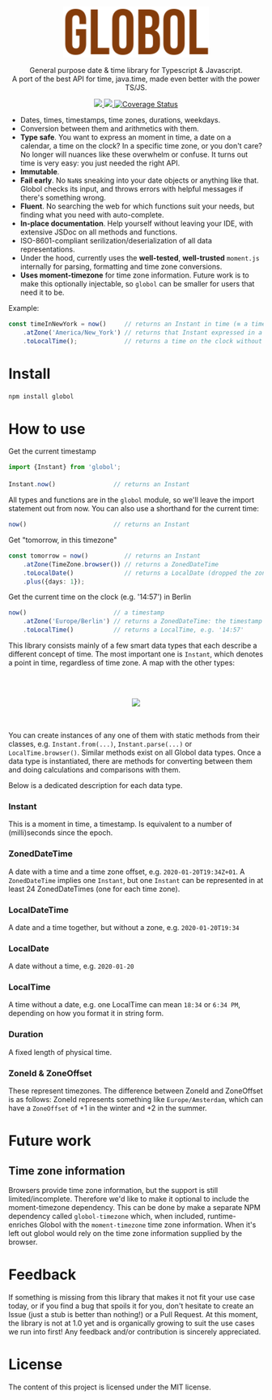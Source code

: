 <p align="center">
<img height="100px" src="https://github.com/Artiry/globol/blob/master/logo.png?raw=true">
 </p>
<p align="center">
 General purpose date & time library for Typescript & Javascript.<br>
A port of the best API for time, java.time, made even better with the power TS/JS.
 </p>
 <p align="center">
 <a href="https://badge.fury.io/js/globol">
  <img src="https://badge.fury.io/js/globol.svg"/>
 </a>
  <a href="https://travis-ci.org/github/Artiry/globol">
  <img src="https://travis-ci.org/Artiry/globol.svg?branch=master"/>
 </a>
<a href='https://coveralls.io/github/Artiry/globol?branch=master'><img src='https://coveralls.io/repos/github/Artiry/globol/badge.svg?branch=master' alt='Coverage Status' /></a>
 </p>

* Dates, times, timestamps, time zones, durations, weekdays.
* Conversion between them and arithmetics with them.
* **Type safe**. You want to express an moment in time, a date on a calendar, a time on the clock? In a specific time zone, or you don't care? No longer will nuances like these overwhelm or confuse. It turns out time is very easy: you just needed the right API.
* **Immutable**.
* **Fail early**. No `NaN`s sneaking into your date objects or anything like that. Globol checks its input, and throws errors with helpful messages if there's something wrong.
* **Fluent**. No searching the web for which functions suit your needs, but finding what you need with auto-complete.
* **In-place documentation**. Help yourself without leaving your IDE, with extensive JSDoc on all methods and functions.
* ISO-8601-compliant serilization/deserialization of all data representations.
* Under the hood, currently uses the **well-tested**, **well-trusted** `moment.js` internally for parsing, formatting and time zone conversions.
* **Uses moment-timezone** for time zone information. Future work is to make this optionally injectable, so `globol` can be smaller for users that need it to be.

Example:

```javascript
const timeInNewYork = now()     // returns an Instant in time (≡ a timestamp)
    .atZone('America/New_York') // returns that Instant expressed in a certain time zone; a ZonedDateTime
    .toLocalTime();             // returns a time on the clock without a date, a LocalTime
```


# Install

```typescript
npm install globol
```

# How to use
Get the current timestamp
```typescript
import {Instant} from 'globol';

Instant.now()                // returns an Instant
```
All types and functions are in the `globol` module, so we'll leave the import statement out from now.
You can also use a shorthand for the current time:

```typescript
now()                        // returns an Instant
```

Get "tomorrow, in this timezone"
```typescript
const tomorrow = now()          // returns an Instant
    .atZone(TimeZone.browser()) // returns a ZonedDateTime
    .toLocalDate()              // returns a LocalDate (dropped the zone and the time)
    .plus({days: 1});
```

Get the current time on the clock (e.g. '14:57') in Berlin
```typescript
now()                        // a timestamp
    .atZone('Europe/Berlin') // returns a ZonedDateTime: the timestamp represented in this zone
    .toLocalTime()           // returns a LocalTime, e.g. '14:57'
```
This library consists mainly of a few smart data types that each describe a different concept of time. The most important one is `Instant`, which denotes a point in time, regardless of time zone. A map with the other types:

<br/>
<br/>
<p align="center">
<img width="600" src="https://github.com/Artiry/globol/blob/master/docs/type-diagram-1.0.svg?raw=true"/>
</p>
<br/>

You can create instances of any one of them with static methods from their classes, e.g. `Instant.from(...)`,
`Instant.parse(...)` or `LocalTime.browser()`.
Similar methods exist on all Globol data types.
Once a data type is instantiated, there are methods for converting between them and doing calculations and
comparisons with them.

Below is a dedicated description for each data type.

### Instant
This is a moment in time, a timestamp. Is equivalent to a number of (milli)seconds since the epoch.
### ZonedDateTime
A date with a time and a time zone offset, e.g. `2020-01-20T19:34Z+01`. A `ZonedDateTime` implies one `Instant`, but one `Instant` can be represented in at least 24 ZonedDateTimes (one for each time zone).
### LocalDateTime
A date and a time together, but without a zone, e.g. `2020-01-20T19:34`
### LocalDate
A date without a time, e.g. `2020-01-20`
### LocalTime
A time without a date, e.g. one LocalTime can mean `18:34` or `6:34 PM`, depending on how you format it in string form.
### Duration
A fixed length of physical time.
### ZoneId & ZoneOffset
These represent timezones. The difference between ZoneId and ZoneOffset is as follows: ZoneId represents something like `Europe/Amsterdam`, which can have a `ZoneOffset` of +1 in the winter and +2 in the summer.

# Future work
## Time zone information
Browsers provide time zone information, but the support is still limited/incomplete. Therefore we'd like to make it optional to include the moment-timezone dependency. This can be done by make a separate NPM dependency called `globol-timezone` which, when included, runtime-enriches Globol with the `moment-timezone` time zone information. When it's left out globol would rely on the time zone information supplied by the browser.

# Feedback

If something is missing from this library that makes it not fit your use case today, or if you find a bug that spoils
it for you, don't hesitate to create an Issue (just a stub is better than nothing!) or a Pull Request. At this moment, the library is not at 1.0 yet and is organically growing to suit the use cases we run into first! Any feedback and/or contribution is sincerely appreciated.


# License

The content of this project is licensed under the MIT license.
